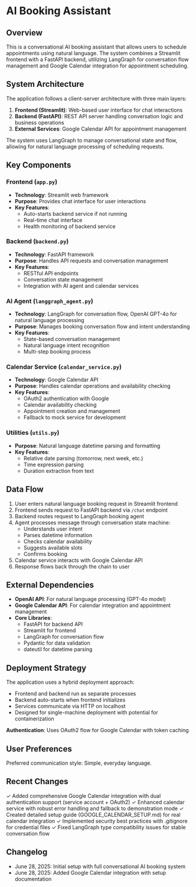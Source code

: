 # AI Booking Assistant

## Overview

This is a conversational AI booking assistant that allows users to schedule appointments using natural language. The system combines a Streamlit frontend with a FastAPI backend, utilizing LangGraph for conversation flow management and Google Calendar integration for appointment scheduling.

## System Architecture

The application follows a client-server architecture with three main layers:

1. **Frontend (Streamlit)**: Web-based user interface for chat interactions
2. **Backend (FastAPI)**: REST API server handling conversation logic and business operations
3. **External Services**: Google Calendar API for appointment management

The system uses LangGraph to manage conversational state and flow, allowing for natural language processing of scheduling requests.

## Key Components

### Frontend (`app.py`)
- **Technology**: Streamlit web framework
- **Purpose**: Provides chat interface for user interactions
- **Key Features**: 
  - Auto-starts backend service if not running
  - Real-time chat interface
  - Health monitoring of backend service

### Backend (`backend.py`)
- **Technology**: FastAPI framework
- **Purpose**: Handles API requests and conversation management
- **Key Features**:
  - RESTful API endpoints
  - Conversation state management
  - Integration with AI agent and calendar services

### AI Agent (`langgraph_agent.py`)
- **Technology**: LangGraph for conversation flow, OpenAI GPT-4o for natural language processing
- **Purpose**: Manages booking conversation flow and intent understanding
- **Key Features**:
  - State-based conversation management
  - Natural language intent recognition
  - Multi-step booking process

### Calendar Service (`calendar_service.py`)
- **Technology**: Google Calendar API
- **Purpose**: Handles calendar operations and availability checking
- **Key Features**:
  - OAuth2 authentication with Google
  - Calendar availability checking
  - Appointment creation and management
  - Fallback to mock service for development

### Utilities (`utils.py`)
- **Purpose**: Natural language datetime parsing and formatting
- **Key Features**:
  - Relative date parsing (tomorrow, next week, etc.)
  - Time expression parsing
  - Duration extraction from text

## Data Flow

1. User enters natural language booking request in Streamlit frontend
2. Frontend sends request to FastAPI backend via `/chat` endpoint
3. Backend routes request to LangGraph booking agent
4. Agent processes message through conversation state machine:
   - Understands user intent
   - Parses datetime information
   - Checks calendar availability
   - Suggests available slots
   - Confirms booking
5. Calendar service interacts with Google Calendar API
6. Response flows back through the chain to user

## External Dependencies

- **OpenAI API**: For natural language processing (GPT-4o model)
- **Google Calendar API**: For calendar integration and appointment management
- **Core Libraries**:
  - FastAPI for backend API
  - Streamlit for frontend
  - LangGraph for conversation flow
  - Pydantic for data validation
  - dateutil for datetime parsing

## Deployment Strategy

The application uses a hybrid deployment approach:
- Frontend and backend run as separate processes
- Backend auto-starts when frontend initializes
- Services communicate via HTTP on localhost
- Designed for single-machine deployment with potential for containerization

**Authentication**: Uses OAuth2 flow for Google Calendar with token caching

## User Preferences

Preferred communication style: Simple, everyday language.

## Recent Changes

✓ Added comprehensive Google Calendar integration with dual authentication support (service account + OAuth2)
✓ Enhanced calendar service with robust error handling and fallback to demonstration mode
✓ Created detailed setup guide (GOOGLE_CALENDAR_SETUP.md) for real calendar integration
✓ Implemented security best practices with .gitignore for credential files
✓ Fixed LangGraph type compatibility issues for stable conversation flow

## Changelog

- June 28, 2025: Initial setup with full conversational AI booking system
- June 28, 2025: Added Google Calendar integration with setup documentation